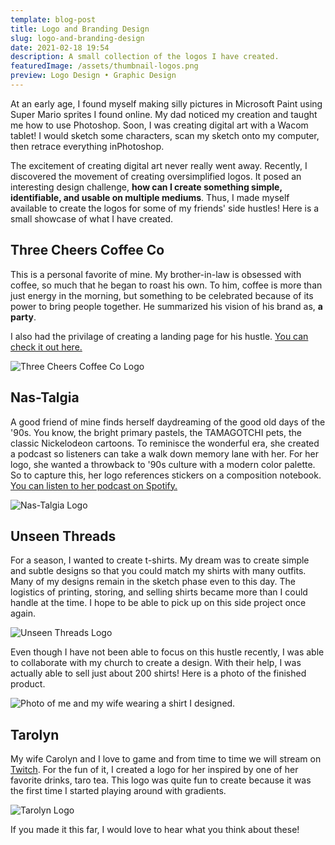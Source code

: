 ```yaml
---
template: blog-post
title: Logo and Branding Design
slug: logo-and-branding-design
date: 2021-02-18 19:54
description: A small collection of the logos I have created.
featuredImage: /assets/thumbnail-logos.png
preview: Logo Design • Graphic Design
---
```

At an early age, I found myself making silly pictures in Microsoft Paint using Super Mario sprites I found online. My dad noticed my creation and taught me how to use Photoshop. Soon, I was creating digital art with a Wacom tablet! I would sketch some characters, scan my sketch onto my computer, then retrace everything inPhotoshop.

The excitement of creating digital art never really went away. Recently, I discovered the movement of creating oversimplified logos. It posed an interesting design challenge, **how can I create something simple, identifiable, and usable on multiple mediums**. Thus, I made myself available to create the logos for some of my friends' side hustles! Here is a small showcase of what I have created.

## Three Cheers Coffee Co

This is a personal favorite of mine. My brother-in-law is obsessed with coffee, so much that he began to roast his own. To him, coffee is more than just energy in the morning, but something to be celebrated because of its power to bring people together. He summarized his vision of his brand as, **a party**.

I also had the privilage of creating a landing page for his hustle. [You can check it out here.](https://www.threecheerscoffee.com/) 

![Three Cheers Coffee Co Logo](/assets/logo_transparent-4x.png "Three Cheers Coffee Co")

## Nas-Talgia

A good friend of mine finds herself daydreaming of the good old days of the '90s. You know, the bright primary pastels, the TAMAGOTCHI pets, the classic Nickelodeon cartoons. To reminisce the wonderful era, she created a podcast so listeners can take a walk down memory lane with her. For her logo, she wanted a throwback to '90s culture with a modern color palette. So to capture this, her logo references stickers on a composition notebook. [You can listen to her podcast on Spotify.](https://open.spotify.com/show/56niMfx3IJHe2C2Nl34xom?si=EmSspLwYTDmhXOkPglpRhg)

![Nas-Talgia Logo](/assets/logo_cover-4x.png "Nas-Talgia")

## Unseen Threads

For a season, I wanted to create t-shirts. My dream was to create simple and subtle designs so that you could match my shirts with many outfits. Many of my designs remain in the sketch phase even to this day. The logistics of printing, storing, and selling shirts became more than I could handle at the time. I hope to be able to pick up on this side project once again.

![Unseen Threads Logo](/assets/2021endofyearparty_unseenthreads-ghostlogo-social-v2-4x.png "Unseen Threads Ghost")

Even though I have not been able to focus on this hustle recently, I was able to collaborate with my church to create a design. With their help, I was actually able to sell just about 200 shirts! Here is a photo of the finished product.

![Photo of me and my wife wearing a shirt I designed.](/assets/img_2178.jpg "My wife and I wearing the Unseen Threads x Awakening floral shirt")

## Tarolyn

My wife Carolyn and I love to game and from time to time we will stream on [Twitch](https://www.twitch.tv/taroroots). For the fun of it, I created a logo for her inspired by one of her favorite drinks, taro tea. This logo was quite fun to create because it was the first time I started playing around with gradients.

![Tarolyn Logo](/assets/wobg-4x.png "Tarolyn")

If you made it this far, I would love to hear what you think about these!